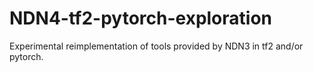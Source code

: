 # NDN4-tf2-pytorch-exploration
Experimental reimplementation of tools provided by NDN3 in tf2 and/or pytorch.
